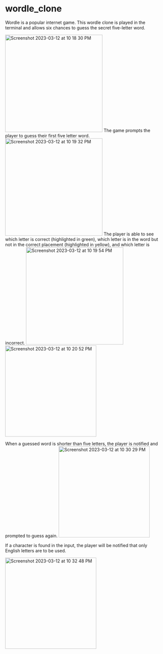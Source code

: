 # wordle_clone

Wordle is a popular internet game.  This wordle clone is played in the terminal and allows six chances to guess the secret five-letter word. 

<img width="313" alt="Screenshot 2023-03-12 at 10 18 30 PM" src="https://user-images.githubusercontent.com/127066402/224614717-3b5d248c-7d6d-44e3-9d17-cccb5a442212.png">
The game prompts the player to guess their first five letter word.

<img width="313" alt="Screenshot 2023-03-12 at 10 19 32 PM" src="https://user-images.githubusercontent.com/127066402/224614773-e84edc28-31fc-464f-bed1-b8dd860ee795.png">
The player is able to see which letter is correct (highlighted in green), which letter is in the word but not in the correct placement (highlighted in yellow), and which letter is incorrect.

<img width="313" alt="Screenshot 2023-03-12 at 10 19 54 PM" src="https://user-images.githubusercontent.com/127066402/224614823-f30aae11-557c-4b1d-8785-85da2072dbfc.png">

<img width="293" alt="Screenshot 2023-03-12 at 10 20 52 PM" src="https://user-images.githubusercontent.com/127066402/224614871-cdbba2c0-3596-4a92-bd6d-36183590386b.png">

When a guessed word is shorter than five letters, the player is notified and prompted to guess again.
<img width="293" alt="Screenshot 2023-03-12 at 10 30 29 PM" src="https://user-images.githubusercontent.com/127066402/224615892-dea424c2-81c1-4551-943d-f240abaa15e7.png">

If a character is found in the input, the player will be notified that only English letters are to be used.

<img width="293" alt="Screenshot 2023-03-12 at 10 32 48 PM" src="https://user-images.githubusercontent.com/127066402/224616429-067fd1c9-45f0-40c2-85ec-e609fa649c04.png">

